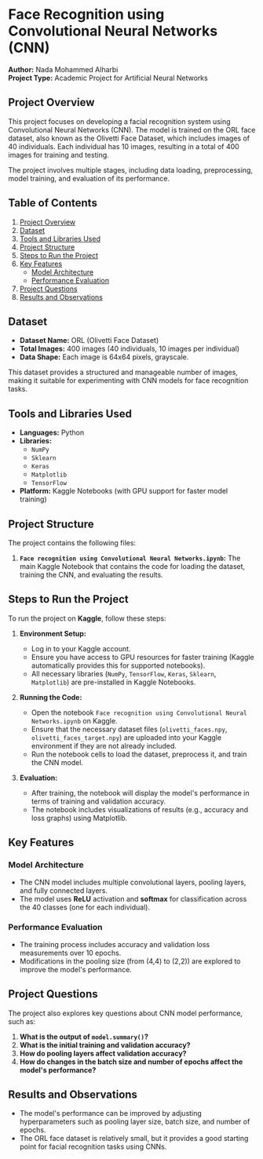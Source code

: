 # Face Recognition using Convolutional Neural Networks (CNN)

**Author:** Nada Mohammed Alharbi  
**Project Type:** Academic Project for Artificial Neural Networks  


## Project Overview
This project focuses on developing a facial recognition system using Convolutional Neural Networks (CNN). The model is trained on the ORL face dataset, also known as the Olivetti Face Dataset, which includes images of 40 individuals. Each individual has 10 images, resulting in a total of 400 images for training and testing.

The project involves multiple stages, including data loading, preprocessing, model training, and evaluation of its performance.

## Table of Contents
1. [Project Overview](#project-overview)
2. [Dataset](#dataset)
3. [Tools and Libraries Used](#tools-and-libraries-used)
4. [Project Structure](#project-structure)
5. [Steps to Run the Project](#steps-to-run-the-project)
6. [Key Features](#key-features)
   - [Model Architecture](#model-architecture)
   - [Performance Evaluation](#performance-evaluation)
7. [Project Questions](#project-questions)
8. [Results and Observations](#results-and-observations)

## Dataset
- **Dataset Name:** ORL (Olivetti Face Dataset)
- **Total Images:** 400 images (40 individuals, 10 images per individual)
- **Data Shape:** Each image is 64x64 pixels, grayscale.

This dataset provides a structured and manageable number of images, making it suitable for experimenting with CNN models for face recognition tasks.

## Tools and Libraries Used
- **Languages:** Python
- **Libraries:**
  - `NumPy`
  - `Sklearn`
  - `Keras`
  - `Matplotlib`
  - `TensorFlow`
- **Platform:** Kaggle Notebooks (with GPU support for faster model training)

## Project Structure
The project contains the following files:
1. **`Face recognition using Convolutional Neural Networks.ipynb`:** The main Kaggle Notebook that contains the code for loading the dataset, training the CNN, and evaluating the results.

## Steps to Run the Project
To run the project on **Kaggle**, follow these steps:

1. **Environment Setup:**
   - Log in to your Kaggle account.
   - Ensure you have access to GPU resources for faster training (Kaggle automatically provides this for supported notebooks).
   - All necessary libraries (`NumPy`, `TensorFlow`, `Keras`, `Sklearn`, `Matplotlib`) are pre-installed in Kaggle Notebooks.

2. **Running the Code:**
   - Open the notebook `Face recognition using Convolutional Neural Networks.ipynb` on Kaggle.
   - Ensure that the necessary dataset files (`olivetti_faces.npy`, `olivetti_faces_target.npy`) are uploaded into your Kaggle environment if they are not already included.
   - Run the notebook cells to load the dataset, preprocess it, and train the CNN model.

3. **Evaluation:**
   - After training, the notebook will display the model's performance in terms of training and validation accuracy.
   - The notebook includes visualizations of results (e.g., accuracy and loss graphs) using Matplotlib.

## Key Features
### Model Architecture
- The CNN model includes multiple convolutional layers, pooling layers, and fully connected layers.
- The model uses **ReLU** activation and **softmax** for classification across the 40 classes (one for each individual).

### Performance Evaluation
- The training process includes accuracy and validation loss measurements over 10 epochs.
- Modifications in the pooling size (from (4,4) to (2,2)) are explored to improve the model's performance.

## Project Questions
The project also explores key questions about CNN model performance, such as:
1. **What is the output of `model.summary()`?**
2. **What is the initial training and validation accuracy?**
3. **How do pooling layers affect validation accuracy?**
4. **How do changes in the batch size and number of epochs affect the model's performance?**

## Results and Observations
- The model's performance can be improved by adjusting hyperparameters such as pooling layer size, batch size, and number of epochs.
- The ORL face dataset is relatively small, but it provides a good starting point for facial recognition tasks using CNNs.
